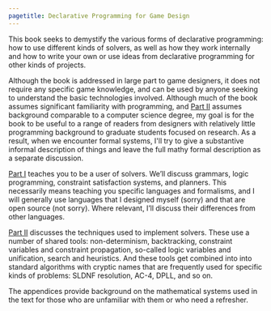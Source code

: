 ```yaml
---
pagetitle: Declarative Programming for Game Design
---
```

This book seeks to demystify the various forms of declarative programming: how to use different kinds of solvers, as well as how they work internally and how to write your own or use ideas from declarative programming for other kinds of projects.

Although the book is addressed in large part to game designers, it does not require any specific game knowledge, and can be used by anyone seeking to understand the basic technologies involved. Although much of the book assumes significant familiarity with programming, and [Part II](Part_II) assumes background comparable to a computer science degree, my goal is for the book to be useful to a range of readers from designers with relatively little programming background to graduate students focused on research.  As a result, when we encounter formal systems, I'll try to give a substantive informal description of things and leave the full mathy formal description as a separate discussion. 

[Part I](Part_I) teaches you to be a user of solvers.  We’ll discuss grammars, logic programming, constraint satisfaction systems, and planners.  This necessarily means teaching you specific languages and formalisms, and I will generally use languages that I designed myself (sorry) and that are open source (not sorry).  Where relevant, I’ll discuss their differences from other languages.

[Part II](Part_II) discusses the techniques used to implement solvers.  These use a number of shared tools: non-determinism, backtracking, constraint variables and constraint propagation, so-called logic variables and unification, search and heuristics.  And these tools get combined into into standard algorithms with cryptic names that are frequently used for specific kinds of problems: SLDNF resolution, AC-4, DPLL, and so on.

The appendices provide background on the mathematical systems used in the text for those who are unfamiliar with them or who need a refresher.
